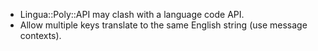 * Lingua::Poly::API may clash with a language code API.
* Allow multiple keys translate to the same English string (use message
  contexts).
